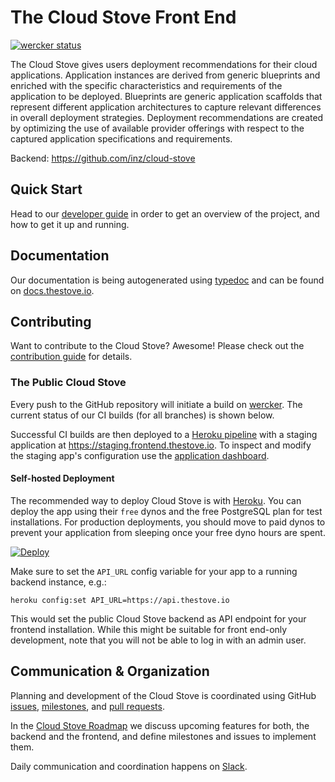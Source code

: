 # The Cloud Stove Front End

[![wercker status](https://app.wercker.com/status/b45c53af564143d46d25dc45aaa3dfe4/s/master "wercker status")](https://app.wercker.com/project/bykey/b45c53af564143d46d25dc45aaa3dfe4)

The Cloud Stove gives users deployment recommendations for their cloud
applications. Application instances are derived from generic blueprints and
enriched with the specific characteristics and requirements of the application
to be deployed. Blueprints are generic application scaffolds that represent
different application architectures to capture relevant differences in overall
deployment strategies. Deployment recommendations are created by optimizing the
use of available provider offerings with respect to the captured application
specifications and requirements.

Backend: <https://github.com/inz/cloud-stove>

## Quick Start

Head to our [developer guide](./docs/developer_guide.md) in order to get an overview of the project, and how to get it up and running.

## Documentation

Our documentation is being autogenerated using [typedoc](https://github.com/TypeStrong/typedoc) and can be found on [docs.thestove.io](https://docs.thestove.io).

## Contributing

Want to contribute to the Cloud Stove? Awesome! Please check out the [contribution guide](./CONTRIBUTING.md) for details.

### The Public Cloud Stove

Every push to the GitHub repository will initiate a build on [wercker](https://app.wercker.com/#applications/573436394cb4918106077ad1). The current status of our CI builds (for all branches) is shown below.

Successful CI builds are then deployed to a [Heroku pipeline](https://dashboard.heroku.com/pipelines/53240f69-dd6a-4fd5-ad6e-a831d718dd42) with a staging application at <https://staging.frontend.thestove.io>. To inspect and modify the staging app's configuration use the [application dashboard](https://dashboard.heroku.com/apps/serene-garden-85460).


#### Self-hosted Deployment

The recommended way to deploy Cloud Stove is with [Heroku](https://heroku.com). You can deploy the app using their `free` dynos and the free PostgreSQL plan for test installations. For production deployments, you should move to paid dynos to prevent your application from sleeping once your free dyno hours are spent.

[![Deploy](https://www.herokucdn.com/deploy/button.svg)](https://heroku.com/deploy)

Make sure to set the `API_URL` config variable for your app to a running backend instance, e.g.:

    heroku config:set API_URL=https://api.thestove.io

This would set the public Cloud Stove backend as API endpoint for your frontend installation. While this might be suitable for front end-only development, note that you will not be able to log in with an admin user.


## Communication & Organization

Planning and development of the Cloud Stove is coordinated using GitHub [issues](https://github.com/inz/cloud-stove-ui/issues), [milestones](https://github.com/inz/cloud-stove-ui/milestones), and [pull requests](https://github.com/inz/cloud-stove-ui/pulls). 

In the [Cloud Stove Roadmap](https://github.com/inz/cloud-stove/wiki/Roadmap) we discuss upcoming features for both, the backend and the frontend, and define milestones and issues to implement them.

Daily communication and coordination happens on [Slack](https://slack.thestove.io).
